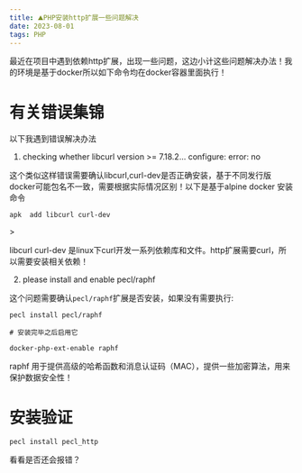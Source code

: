 ```yaml
---
title: ⛰PHP安装http扩展一些问题解决
date: 2023-08-01
tags: PHP
---
```

最近在项目中遇到依赖http扩展，出现一些问题，这边小计这些问题解决办法！我的环境是基于docker所以如下命令均在docker容器里面执行！

# 有关错误集锦

以下我遇到错误解决办法

1. checking whether libcurl version  >= 7.18.2... configure: error: no

这个类似这样错误需要确认libcurl,curl-dev是否正确安装，基于不同发行版docker可能包名不一致，需要根据实际情况区别！以下是基于alpine docker 安装命令

```shell
apk  add libcurl curl-dev
```
<!--more-->>
libcurl curl-dev 是linux下curl开发一系列依赖库和文件。http扩展需要curl，所以需要安装相关依赖！

2. please install and enable pecl/raphf

这个问题需要确认`pecl/raphf`扩展是否安装，如果没有需要执行:

```shell
pecl install pecl/raphf

# 安装完毕之后启用它

docker-php-ext-enable raphf

```

raphf 用于提供高级的哈希函数和消息认证码（MAC），提供一些加密算法，用来保护数据安全性！

# 安装验证

```shell
pecl install pecl_http 
```

看看是否还会报错？

